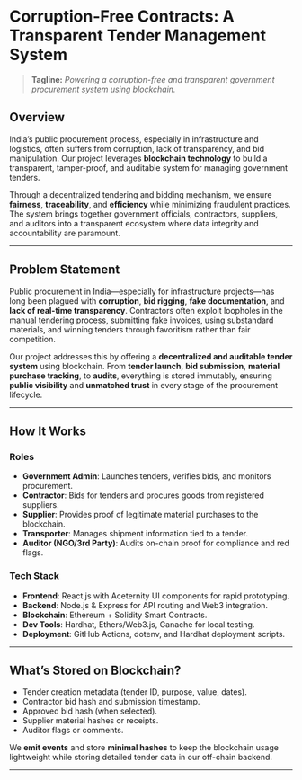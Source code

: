 # Corruption-Free Contracts: A Transparent Tender Management System

> **Tagline:** _Powering a corruption-free and transparent government procurement system using blockchain._

## Overview

India’s public procurement process, especially in infrastructure and logistics, often suffers from corruption, lack of transparency, and bid manipulation. Our project leverages **blockchain technology** to build a transparent, tamper-proof, and auditable system for managing government tenders.

Through a decentralized tendering and bidding mechanism, we ensure **fairness**, **traceability**, and **efficiency** while minimizing fraudulent practices. The system brings together government officials, contractors, suppliers, and auditors into a transparent ecosystem where data integrity and accountability are paramount.

---

## Problem Statement

Public procurement in India—especially for infrastructure projects—has long been plagued with **corruption**, **bid rigging**, **fake documentation**, and **lack of real-time transparency**. Contractors often exploit loopholes in the manual tendering process, submitting fake invoices, using substandard materials, and winning tenders through favoritism rather than fair competition.

Our project addresses this by offering a **decentralized and auditable tender system** using blockchain. From **tender launch**, **bid submission**, **material purchase tracking**, to **audits**, everything is stored immutably, ensuring **public visibility** and **unmatched trust** in every stage of the procurement lifecycle.

---

## How It Works

### Roles

- **Government Admin**: Launches tenders, verifies bids, and monitors procurement.
- **Contractor**: Bids for tenders and procures goods from registered suppliers.
- **Supplier**: Provides proof of legitimate material purchases to the blockchain.
- **Transporter**: Manages shipment information tied to a tender.
- **Auditor (NGO/3rd Party)**: Audits on-chain proof for compliance and red flags.

### Tech Stack

- **Frontend**: React.js with Aceternity UI components for rapid prototyping.
- **Backend**: Node.js & Express for API routing and Web3 integration.
- **Blockchain**: Ethereum + Solidity Smart Contracts.
- **Dev Tools**: Hardhat, Ethers/Web3.js, Ganache for local testing.
- **Deployment**: GitHub Actions, dotenv, and Hardhat deployment scripts.

---

## What’s Stored on Blockchain?

- Tender creation metadata (tender ID, purpose, value, dates).
- Contractor bid hash and submission timestamp.
- Approved bid hash (when selected).
- Supplier material hashes or receipts.
- Auditor flags or comments.

We **emit events** and store **minimal hashes** to keep the blockchain usage lightweight while storing detailed tender data in our off-chain backend.

---
